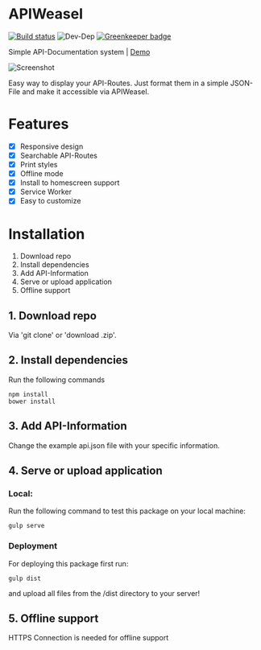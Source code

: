 # APIWeasel

[![Build status](https://api.travis-ci.org/themihel/APIWeasel.svg?branch=master)](https://travis-ci.org/themihel/APIWeasel)
![Dev-Dep](https://david-dm.org/themihel/APIWeasel/dev-status.svg?branch=master)
[![Greenkeeper badge](https://badges.greenkeeper.io/themihel/APIWeasel.svg)](https://greenkeeper.io/)

Simple API-Documentation system | [Demo](https://apiweasel.themihel.me)

![Screenshot](http://img.themihel.me/APIWeasel/apiScreen.jpg)

Easy way to display your API-Routes. Just format them in a simple JSON-File and make it accessible via APIWeasel.

# Features
- [x] Responsive design
- [x] Searchable API-Routes
- [x] Print styles
- [x] Offline mode
- [x] Install to homescreen support
- [x] Service Worker
- [x] Easy to customize

# Installation
1. Download repo
2. Install dependencies
3. Add API-Information
4. Serve or upload application
5. Offline support

## 1. Download repo
Via 'git clone' or 'download .zip'.

## 2. Install dependencies
Run the following commands
```
npm install
bower install
```

## 3. Add API-Information
Change the example api.json file with your specific information.

## 4. Serve or upload application
### Local:
Run the following command to test this package on your local machine:
```
gulp serve
```
### Deployment
For deploying this package first run:
```
gulp dist
```
and upload all files from the /dist directory to your server!

## 5. Offline support
HTTPS Connection is needed for offline support
